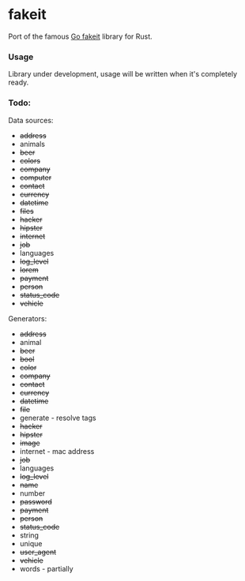 # fakeit

Port of the famous [Go fakeit](https://github.com/brianvoe/gofakeit) library for Rust.

### Usage

Library under development, usage will be written when it's completely ready.

### Todo:

Data sources:

- ~~address~~
- animals
- ~~beer~~
- ~~colors~~
- ~~company~~
- ~~computer~~
- ~~contact~~
- ~~currency~~
- ~~datetime~~
- ~~files~~
- ~~hacker~~
- ~~hipster~~
- ~~internet~~
- ~~job~~
- languages
- ~~log_level~~
- ~~lorem~~
- ~~payment~~
- ~~person~~
- ~~status_code~~
- ~~vehicle~~

Generators:
- ~~address~~
- animal
- ~~beer~~
- ~~bool~~
- ~~color~~
- ~~company~~
- ~~contact~~
- ~~currency~~
- ~~datetime~~
- ~~file~~
- generate - resolve tags
- ~~hacker~~
- ~~hipster~~
- ~~image~~
- internet - mac address
- ~~job~~
- languages
- ~~log_level~~
- ~~name~~
- number
- ~~password~~
- ~~payment~~
- ~~person~~
- ~~status_code~~
- string
- unique
- ~~user_agent~~
- ~~vehicle~~
- words - partially